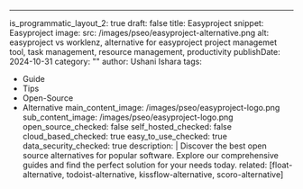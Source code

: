---
is_programmatic_layout_2: true
draft: false
title: Easyproject
snippet: Easyproject
image:
  src: /images/pseo/easyproject-alternative.png
  alt: easyproject vs worklenz, alternative for easyproject project managemet tool, task management, resource management, productivity
publishDate: 2024-10-31
category: ""
author: Ushani Ishara
tags:
  - Guide
  - Tips
  - Open-Source
  - Alternative
main_content_image: /images/pseo/easyproject-logo.png
sub_content_image: /images/pseo/easyproject-logo.png
open_source_checked: false
self_hosted_checked: false
cloud_based_checked: true
easy_to_use_checked: true
data_security_checked: true
description: |
   Discover the best open source alternatives for popular software. Explore our comprehensive guides and find the perfect solution for your needs today.
related: [float-alternative, todoist-alternative, kissflow-alternative, scoro-alternative]